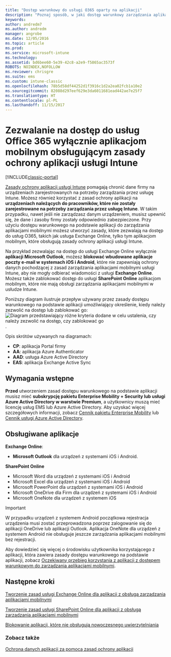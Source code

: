 ```yaml
---
title: "Dostęp warunkowy do usługi O365 oparty na aplikacji"
description: "Poznaj sposób, w jaki dostęp warunkowy zarządzania aplikacjami mobilnymi może pomóc w kontrolowaniu tego, które aplikacje mogą mieć dostęp do usług O365."
keywords: 
author: andredm7
ms.author: andredm
manager: angrobe
ms.date: 12/05/2016
ms.topic: article
ms.prod: 
ms.service: microsoft-intune
ms.technology: 
ms.assetid: bd6bee60-5e39-42c8-a2e9-f5865ac3573f
ROBOTS: NOINDEX,NOFOLLOW
ms.reviewer: chrisgre
ms.suite: ems
ms.custom: intune-classic
ms.openlocfilehash: 78b5d58df44252d1f3916c1d2a2ea02fcb1a10e2
ms.sourcegitcommit: 82088d297eef629e3da6011681ead442ae7e25f7
ms.translationtype: HT
ms.contentlocale: pl-PL
ms.lasthandoff: 11/15/2017
---
```

# <a name="allow-only-mobile-apps-that-support-intune-app-protection-policies-to-access-office-365-services"></a>Zezwalanie na dostęp do usług Office 365 wyłącznie aplikacjom mobilnym obsługującym zasady ochrony aplikacji usługi Intune

[!INCLUDE[classic-portal](../includes/classic-portal.md)]

[Zasady ochrony aplikacji usługi Intune](protect-apps-and-data-with-microsoft-intune.md) pomagają chronić dane firmy na urządzeniach zarejestrowanych na potrzeby zarządzania przez usługę Intune. Możesz również korzystać z zasad ochrony aplikacji na **urządzeniach należących do pracowników, które nie zostały zarejestrowane na potrzeby zarządzania przez usługę Intune**.  W takim przypadku, nawet jeśli nie zarządzasz danym urządzeniem, musisz upewnić się, że dane i zasoby firmy zostały odpowiednio zabezpieczone. Przy użyciu dostępu warunkowego na podstawie aplikacji do zarządzania aplikacjami mobilnymi możesz utworzyć zasady, które zezwalają na dostęp do usług O365, takich jak usługa Exchange Online, tylko tym aplikacjom mobilnym, które obsługują zasady ochrony aplikacji usługi Intune.

Na przykład zezwalając na dostęp do usługi Exchange Online wyłącznie **aplikacji Microsoft Outlook**, możesz **blokować wbudowane aplikacje poczty e-mail w systemach iOS i Android**, które nie zapewniają ochrony danych pochodzącej z zasad zarządzania aplikacjami mobilnymi usługi Intune, aby nie mogły odbierać wiadomości z usługi **Exchange Online**. Możesz także zablokować dostęp do usługi **SharePoint Online** aplikacjom mobilnym, które nie mają obsługi zarządzania aplikacjami mobilnymi w usłudze Intune.

Poniższy diagram ilustruje przepływ używany przez zasady dostępu warunkowego na podstawie aplikacji umożliwiający określenie, kiedy należy zezwolić na dostęp lub zablokować go: ![Diagram przedstawiający różne kryteria dodane w celu ustalenia, czy należy zezwolić na dostęp, czy zablokować go](../media/mam-ca-decision-flow_simple.png).

Opis skrótów używanych na diagramach:
* **CP**: aplikacja Portal firmy
* **AA**: aplikacja Azure Authenticator
* **AAD**: usługa Azure Active Directory
* **EAS**: aplikacja Exchange Active Sync

## <a name="prerequisites"></a>Wymagania wstępne
**Przed** utworzeniem zasad dostępu warunkowego na podstawie aplikacji musisz mieć **subskrypcję pakietu Enterprise Mobility + Security lub usługi Azure Active Directory w warstwie Premium**, a użytkownicy muszą mieć licencję usług EMS lub Azure Active Directory. Aby uzyskać więcej szczegółowych informacji, zobacz [Cennik pakietu Enterprise Mobility](https://www.microsoft.com/cloud-platform/enterprise-mobility-pricing) lub [Cennik usługi Azure Active Directory](https://azure.microsoft.com/pricing/details/active-directory/).


## <a name="supported-apps"></a>Obsługiwane aplikacje
**Exchange Online**:
* **Microsoft Outlook** dla urządzeń z systemami iOS i Android.

**SharePoint Online**
* Microsoft Word dla urządzeń z systemami iOS i Android
* Microsoft Excel dla urządzeń z systemami iOS i Android
* Microsoft PowerPoint dla urządzeń z systemami iOS i Android
* Microsoft OneDrive dla Firm dla urządzeń z systemami iOS i Android
* Microsoft OneNote dla urządzeń z systemem iOS

>[!IMPORTANT]
>W przypadku urządzeń z systemem Android początkowa rejestracja urządzenia musi zostać przeprowadzona poprzez zalogowanie się do aplikacji OneDrive lub aplikacji Outlook. Aplikacja OneNote dla urządzeń z systemem Android nie obsługuje jeszcze zarządzania aplikacjami mobilnymi bez rejestracji.

Aby dowiedzieć się więcej o środowisku użytkownika korzystającego z aplikacji, która zawiera zasady dostępu warunkowego na podstawie aplikacji, zobacz [Oczekiwany przebieg korzystania z aplikacji z dostępem warunkowym do zarządzania aplikacjami mobilnymi](use-apps-with-mam-ca.md).


## <a name="next-steps"></a>Następne kroki
[Tworzenie zasad usługi Exchange Online dla aplikacji z obsługą zarządzania aplikacjami mobilnymi](mam-ca-for-exchange-online.md)

[Tworzenie zasad usługi SharePoint Online dla aplikacji z obsługą zarządzania aplikacjami mobilnymi](mam-ca-for-sharepoint-online.md)

[Blokowanie aplikacji, które nie obsługują nowoczesnego uwierzytelniania](block-apps-with-no-modern-authentication.md)

### <a name="see-also"></a>Zobacz także

[Ochrona danych aplikacji za pomocą zasad ochrony aplikacji](protect-app-data-using-mobile-app-management-policies-with-microsoft-intune.md)
